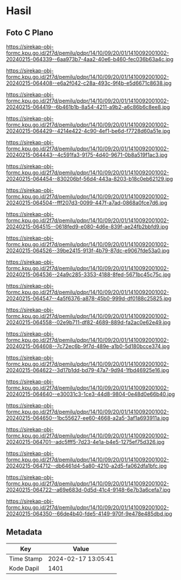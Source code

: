 # Hasil

## Foto C Plano

https://sirekap-obj-formc.kpu.go.id/2f7d/pemilu/pdpr/14/10/09/20/01/1410092001002-20240215-064339--6aa973b7-4aa2-40e6-b460-fec036b63a4c.jpg

https://sirekap-obj-formc.kpu.go.id/2f7d/pemilu/pdpr/14/10/09/20/01/1410092001002-20240215-064408--e6a2f042-c28a-493c-9f4b-e5d6671c8638.jpg

https://sirekap-obj-formc.kpu.go.id/2f7d/pemilu/pdpr/14/10/09/20/01/1410092001002-20240215-064419--6b461b1b-8a54-4211-a9b2-a6c86b6c8ee8.jpg

https://sirekap-obj-formc.kpu.go.id/2f7d/pemilu/pdpr/14/10/09/20/01/1410092001002-20240215-064429--4214e422-4c90-4ef1-be6d-f7728d60a51e.jpg

https://sirekap-obj-formc.kpu.go.id/2f7d/pemilu/pdpr/14/10/09/20/01/1410092001002-20240215-064443--4c591fa3-9175-4d40-9671-0b8a519f1ac3.jpg

https://sirekap-obj-formc.kpu.go.id/2f7d/pemilu/pdpr/14/10/09/20/01/1410092001002-20240215-064454--830206bf-56d4-443a-8203-b18c0eb62129.jpg

https://sirekap-obj-formc.kpu.go.id/2f7d/pemilu/pdpr/14/10/09/20/01/1410092001002-20240215-064504--fff207d3-0099-447f-a7ad-0868a0fce7d6.jpg

https://sirekap-obj-formc.kpu.go.id/2f7d/pemilu/pdpr/14/10/09/20/01/1410092001002-20240215-064515--0618fed9-e080-4d6e-839f-ae24fb2bbfd9.jpg

https://sirekap-obj-formc.kpu.go.id/2f7d/pemilu/pdpr/14/10/09/20/01/1410092001002-20240215-064526--39be2415-913f-4b79-87dc-e9067fde53a0.jpg

https://sirekap-obj-formc.kpu.go.id/2f7d/pemilu/pdpr/14/10/09/20/01/1410092001002-20240215-064536--24a9c285-3353-4188-8fed-5671bc45c75c.jpg

https://sirekap-obj-formc.kpu.go.id/2f7d/pemilu/pdpr/14/10/09/20/01/1410092001002-20240215-064547--4a5f6376-a878-45b0-999d-df0188c25825.jpg

https://sirekap-obj-formc.kpu.go.id/2f7d/pemilu/pdpr/14/10/09/20/01/1410092001002-20240215-064558--02e9b711-df82-4689-889d-fa2ac0e62e49.jpg

https://sirekap-obj-formc.kpu.go.id/2f7d/pemilu/pdpr/14/10/09/20/01/1410092001002-20240215-064608--7c72ec6b-9f7d-489e-a1b0-5d180bcce374.jpg

https://sirekap-obj-formc.kpu.go.id/2f7d/pemilu/pdpr/14/10/09/20/01/1410092001002-20240215-064622--3d17b1dd-bd79-47a7-9d94-1fbd46925e16.jpg

https://sirekap-obj-formc.kpu.go.id/2f7d/pemilu/pdpr/14/10/09/20/01/1410092001002-20240215-064640--e30031c3-1ce3-44d8-9804-0e48d0e66b40.jpg

https://sirekap-obj-formc.kpu.go.id/2f7d/pemilu/pdpr/14/10/09/20/01/1410092001002-20240215-064650--1bc55627-ee60-4668-a2a5-3af1a693911a.jpg

https://sirekap-obj-formc.kpu.go.id/2f7d/pemilu/pdpr/14/10/09/20/01/1410092001002-20240215-064701--adc5fff5-7d23-4e1a-b4e5-1275ef75d326.jpg

https://sirekap-obj-formc.kpu.go.id/2f7d/pemilu/pdpr/14/10/09/20/01/1410092001002-20240215-064712--db6461d4-5a80-4210-a2d5-fa062dfa1bfc.jpg

https://sirekap-obj-formc.kpu.go.id/2f7d/pemilu/pdpr/14/10/09/20/01/1410092001002-20240215-064722--a69e683d-0d5d-41c4-9148-6e7b3a6cefa7.jpg

https://sirekap-obj-formc.kpu.go.id/2f7d/pemilu/pdpr/14/10/09/20/01/1410092001002-20240215-064350--66de4b40-fde5-4149-970f-9e478e485dbd.jpg


## Metadata

| Key        | Value               |
| ---------- | ------------------- |
| Time Stamp | 2024-02-17 13:05:41 |
| Kode Dapil | 1401                |



